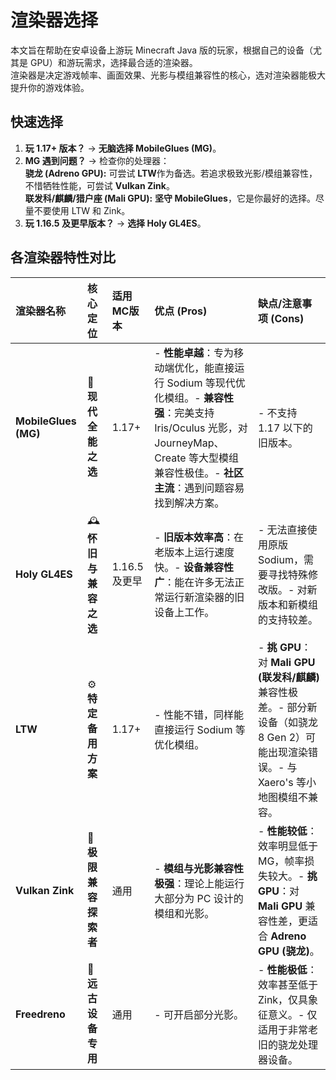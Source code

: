 # 渲染器选择

本文旨在帮助在安卓设备上游玩 Minecraft Java 版的玩家，根据自己的设备（尤其是 GPU）和游玩需求，选择最合适的渲染器。  
渲染器是决定游戏帧率、画面效果、光影与模组兼容性的核心，选对渲染器能极大提升你的游戏体验。

## 快速选择

1. **玩 1.17+ 版本？** -> **无脑选择 MobileGlues (MG)**。
2. **MG 遇到问题？** -> 检查你的处理器：  
**骁龙 (Adreno GPU):** 可尝试 **LTW**作为备选。若追求极致光影/模组兼容性，不惜牺牲性能，可尝试 **Vulkan Zink**。  
**联发科/麒麟/猎户座 (Mali GPU):** **坚守 MobileGlues**，它是你最好的选择。尽量不要使用 LTW 和 Zink。
3. **玩 1.16.5 及更早版本？** -> **选择 Holy GL4ES**。

## 各渲染器特性对比

| 渲染器名称 | 核心定位 | 适用MC版本 | 优点 (Pros) | 缺点/注意事项 (Cons) |
| :--- | :--- | :--- | :--- | :--- |
| **MobileGlues (MG)** | 🥇 **现代全能之选** | 1.17+ | - **性能卓越**：专为移动端优化，能直接运行 Sodium 等现代优化模组。- **兼容性强**：完美支持 Iris/Oculus 光影，对 JourneyMap、Create 等大型模组兼容性极佳。- **社区主流**：遇到问题容易找到解决方案。 | - 不支持 1.17 以下的旧版本。 |
| **Holy GL4ES** | 🕰️ **怀旧与兼容之选** | 1.16.5 及更早 | - **旧版本效率高**：在老版本上运行速度快。- **设备兼容性广**：能在许多无法正常运行新渲染器的旧设备上工作。 | - 无法直接使用原版 Sodium，需要寻找特殊修改版。- 对新版本和新模组的支持较差。 |
| **LTW** | ⚙️ **特定备用方案** | 1.17+ | - 性能不错，同样能直接运行 Sodium 等优化模组。 | - **挑 GPU**：对 **Mali GPU (联发科/麒麟)** 兼容性极差。- 部分新设备（如骁龙 8 Gen 2）可能出现渲染错误。- 与 Xaero's 等小地图模组不兼容。 |
| **Vulkan Zink** | 🎨 **极限兼容探索者** | 通用 | - **模组与光影兼容性极强**：理论上能运行大部分为 PC 设计的模组和光影。 | - **性能较低**：效率明显低于 MG，帧率损失较大。- **挑 GPU**：对 **Mali GPU** 兼容性差，更适合 **Adreno GPU (骁龙)**。 |
| **Freedreno** | 🦴 **远古设备专用** | 通用 | - 可开启部分光影。 | - **性能极低**：效率甚至低于 Zink，仅具象征意义。- 仅适用于非常老旧的骁龙处理器设备。 |
